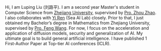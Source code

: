 Hi, I am Luping Liu (刘路平). I am a second year Master's student in Computer Science from [Zhejiang University](https://www.zju.edu.cn/), supervised by [Pro. Zhou Zhao](https://person.zju.edu.cn/zhaozhou). I also collaborates with [Yi Ren](https://github.com/RayeRen) (Sea AI Lab) closely. Prior to that, I just obtained my Bachelor’s degree in Mathematics from Zhejiang University, supervised by [Pro. Feng Wang](https://person.zju.edu.cn/0014136). For now, I focus on the acceleration and application of diffusion models, security and generalization of AI. My ultimate goal is to build general artificial intelligence. I have published 1 First-Author Paper at Top-tier AI conferences (ICLR).

<!-- My research aims at developing data-driven methods to study our interconnected world and investigates scientific and industrial problems. His research focuses on **text-to-speech synthesis, singing voice synthesis, speech-to-speech translation, and self-supervised learning**. He has published **5 First-Author Papers** at Top-tier **(CCF-A)** AI conferences (NeurIPS, ACM Multimedia, IJCAI).  -->


